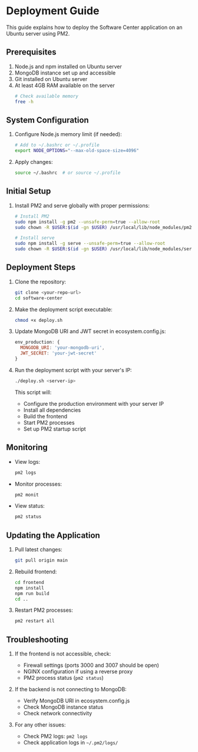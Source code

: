 # Deployment Guide

This guide explains how to deploy the Software Center application on an Ubuntu server using PM2.

## Prerequisites

1. Node.js and npm installed on Ubuntu server
2. MongoDB instance set up and accessible
3. Git installed on Ubuntu server
4. At least 4GB RAM available on the server
   ```bash
   # Check available memory
   free -h
   ```

## System Configuration

1. Configure Node.js memory limit (if needed):
   ```bash
   # Add to ~/.bashrc or ~/.profile
   export NODE_OPTIONS="--max-old-space-size=4096"
   ```

2. Apply changes:
   ```bash
   source ~/.bashrc  # or source ~/.profile
   ```

## Initial Setup

1. Install PM2 and serve globally with proper permissions:
   ```bash
   # Install PM2
   sudo npm install -g pm2 --unsafe-perm=true --allow-root
   sudo chown -R $USER:$(id -gn $USER) /usr/local/lib/node_modules/pm2

   # Install serve
   sudo npm install -g serve --unsafe-perm=true --allow-root
   sudo chown -R $USER:$(id -gn $USER) /usr/local/lib/node_modules/serve
   ```

## Deployment Steps

1. Clone the repository:
   ```bash
   git clone <your-repo-url>
   cd software-center
   ```

2. Make the deployment script executable:
   ```bash
   chmod +x deploy.sh
   ```

3. Update MongoDB URI and JWT secret in ecosystem.config.js:
   ```javascript
   env_production: {
     MONGODB_URI: 'your-mongodb-uri',
     JWT_SECRET: 'your-jwt-secret'
   }
   ```

4. Run the deployment script with your server's IP:
   ```bash
   ./deploy.sh <server-ip>
   ```

   This script will:
   - Configure the production environment with your server IP
   - Install all dependencies
   - Build the frontend
   - Start PM2 processes
   - Set up PM2 startup script

## Monitoring

- View logs:
  ```bash
  pm2 logs
  ```

- Monitor processes:
  ```bash
  pm2 monit
  ```

- View status:
  ```bash
  pm2 status
  ```

## Updating the Application

1. Pull latest changes:
   ```bash
   git pull origin main
   ```

2. Rebuild frontend:
   ```bash
   cd frontend
   npm install
   npm run build
   cd ..
   ```

3. Restart PM2 processes:
   ```bash
   pm2 restart all
   ```

## Troubleshooting

1. If the frontend is not accessible, check:
   - Firewall settings (ports 3000 and 3007 should be open)
   - NGINX configuration if using a reverse proxy
   - PM2 process status (`pm2 status`)

2. If the backend is not connecting to MongoDB:
   - Verify MongoDB URI in ecosystem.config.js
   - Check MongoDB instance status
   - Check network connectivity

3. For any other issues:
   - Check PM2 logs: `pm2 logs`
   - Check application logs in `~/.pm2/logs/`
